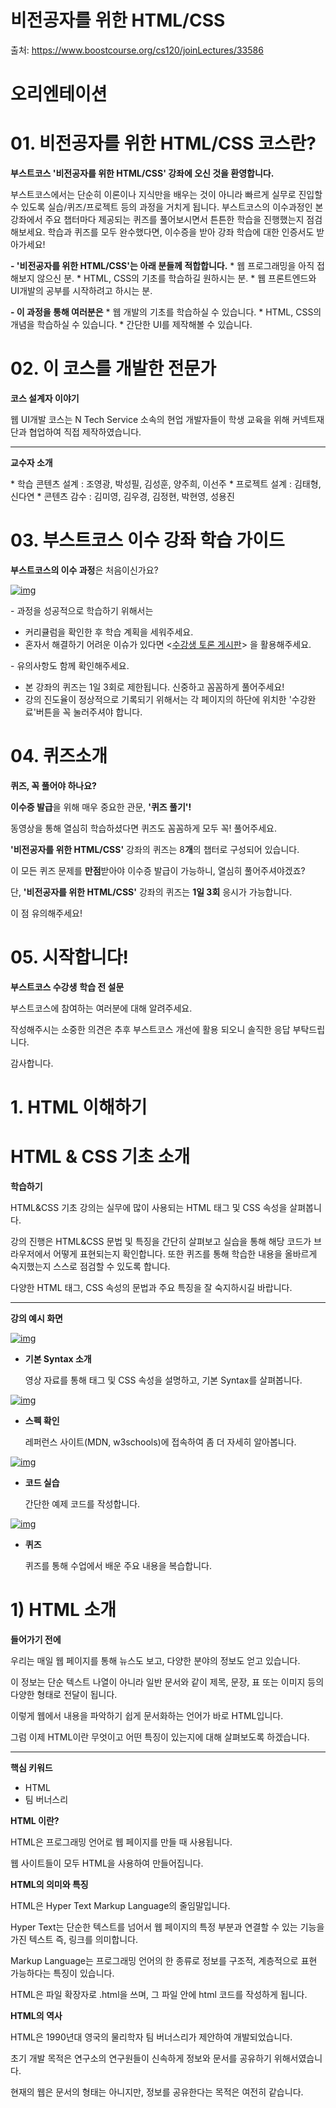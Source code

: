 # 비전공자를 위한 HTML/CSS

출처: https://www.boostcourse.org/cs120/joinLectures/33586



# 오리엔테이션

# 01. 비전공자를 위한 HTML/CSS 코스란?

**부스트코스 '비전공자를 위한 HTML/CSS' 강좌에 오신 것을 환영합니다.**

부스트코스에서는 단순히 이론이나 지식만을 배우는 것이 아니라 빠르게 실무로 진입할 수 있도록 실습/퀴즈/프로젝트 등의 과정을 거치게 됩니다. 부스트코스의 이수과정인 본 강좌에서 주요 챕터마다 제공되는 퀴즈를 풀어보시면서 튼튼한 학습을 진행했는지 점검해보세요. 학습과 퀴즈를 모두 완수했다면, 이수증을 받아 강좌 학습에 대한 인증서도 받아가세요!

**- '비전공자를 위한 HTML/CSS'는 아래 분들께 적합합니다.**
 \* 웹 프로그래밍을 아직 접해보지 않으신 분.
 \* HTML, CSS의 기초를 학습하길 원하시는 분.
 \* 웹 프론트엔드와 UI개발의 공부를 시작하려고 하시는 분.

**- 이 과정을 통해 여러분은**
 \* 웹 개발의 기초를 학습하실 수 있습니다.
 \* HTML, CSS의 개념을 학습하실 수 있습니다.
 \* 간단한 UI를 제작해볼 수 있습니다.



# 02. 이 코스를 개발한 전문가

**코스 설계자 이야기**


웹 UI개발 코스는 N Tech Service 소속의 현업 개발자들이 학생 교육을 위해 커넥트재단과 협업하여 직접 제작하였습니다.



------



**교수자 소개**

 \* 학습 콘텐츠 설계 : 조영광, 박성필, 김성훈, 양주희, 이선주
 \* 프로젝트 설계 : 김태형, 신다연
 \* 콘텐츠 감수 : 김미영, 김우경, 김정현, 박현영, 성용진



# 03. 부스트코스 이수 강좌 학습 가이드

**부스트코스의 이수 과정**은 처음이신가요?

[![img](https://cphinf.pstatic.net/mooc/20191219_81/15767385940763Do8i_PNG/_.png?type=w760)](https://www.boostcourse.org/cs120/lecture/92959/?isDesc=false#)

\- 과정을 성공적으로 학습하기 위해서는

- 커리큘럼을 확인한 후 학습 계획을 세워주세요.
- 혼자서 해결하기 어려운 이슈가 있다면 <[수강생 토론 게시판](https://www.edwith.org/boostcourse-web/forums/15619)> 을 활용해주세요.

 

\- 유의사항도 함께 확인해주세요.

- 본 강좌의 퀴즈는 1일 3회로 제한됩니다. 신중하고 꼼꼼하게 풀어주세요!
- 강의 진도율이 정상적으로 기록되기 위해서는 각 페이지의 하단에 위치한 '수강완료'버튼을 꼭 눌러주셔야 합니다.



# 04. 퀴즈소개

**퀴즈, 꼭 풀어야 하나요?**

 

**이수증 발급**을 위해 매우 중요한 관문, **'퀴즈 풀기'!**

동영상을 통해 열심히 학습하셨다면 퀴즈도 꼼꼼하게 모두 꼭! 풀어주세요.

 

 **'비전공자를 위한 HTML/CSS'** 강좌의 퀴즈는 8**개**의 챕터로 구성되어 있습니다.

이 모든 퀴즈 문제를 **만점**받아야 이수증 발급이 가능하니, 열심히 풀어주셔야겠죠?

단,  **'비전공자를 위한 HTML/CSS'** 강좌의 퀴즈는 **1일 3회** 응시가 가능합니다.

이 점 유의해주세요!



# 05. 시작합니다!

**부스트코스 수강생** **학습 전 설문**

 

부스트코스에 참여하는 여러분에 대해 알려주세요.

작성해주시는 소중한 의견은 추후 부스트코스 개선에 활용 되오니 솔직한 응답 부탁드립니다.

 

감사합니다.



# 1. HTML 이해하기

# HTML & CSS 기초 소개

**학습하기**

 

HTML&CSS 기초 강의는 실무에 많이 사용되는 HTML 태그 및 CSS 속성을 살펴봅니다.

강의 진행은 HTML&CSS 문법 및 특징을 간단히 살펴보고
실습을 통해 해당 코드가 브라우저에서 어떻게 표현되는지 확인합니다.
또한 퀴즈를 통해 학습한 내용을 올바르게 숙지했는지 스스로 점검할 수 있도록 합니다.

다양한 HTML 태그, CSS 속성의 문법과 주요 특징을 잘 숙지하시길 바랍니다.



------

 

**강의 예시 화면**

[![img](https://cphinf.pstatic.net/mooc/20181113_135/1542094284011eVBno_PNG/basic1.png?type=w760)](https://www.boostcourse.org/cs120/lecture/92868#)

- **기본 Syntax 소개**

  영상 자료를 통해 태그 및 CSS 속성을 설명하고, 기본 Syntax를 살펴봅니다.

[![img](https://cphinf.pstatic.net/mooc/20181113_116/1542094297173Gdpwq_PNG/basic2.png?type=w760)](https://www.boostcourse.org/cs120/lecture/92868#)

- **스펙 확인**

  레퍼런스 사이트(MDN, w3schools)에 접속하여 좀 더 자세히 알아봅니다.

[![img](https://cphinf.pstatic.net/mooc/20181113_55/1542094304587atMmf_PNG/basic3.png?type=w760)](https://www.boostcourse.org/cs120/lecture/92868#)

- **코드 실습**

  간단한 예제 코드를 작성합니다.

[![img](https://cphinf.pstatic.net/mooc/20181113_126/154209431114366dbL_PNG/basic4.png?type=w760)](https://www.boostcourse.org/cs120/lecture/92868#)

- **퀴즈**

  퀴즈를 통해 수업에서 배운 주요 내용을 복습합니다.



# 1) HTML 소개

**들어가기 전에**

우리는 매일 웹 페이지를 통해 뉴스도 보고, 다양한 분야의 정보도 얻고 있습니다.

이 정보는 단순 텍스트 나열이 아니라 일반 문서와 같이 제목, 문장, 표 또는 이미지 등의 다양한 형태로 전달이 됩니다. 

이렇게 웹에서 내용을 파악하기 쉽게 문서화하는 언어가 바로 HTML입니다.

그럼 이제 HTML이란 무엇이고 어떤 특징이 있는지에 대해 살펴보도록 하겠습니다.

 

------

 

**핵심 키워드**

- HTML 
- 팀 버너스리

 



**HTML 이란?**

HTML은 프로그래밍 언어로 웹 페이지를 만들 때 사용됩니다.

웹 사이트들이 모두 HTML을 사용하여 만들어집니다.

 

**HTML의 의미와 특징**

HTML은 Hyper Text Markup Language의 줄임말입니다.

Hyper Text는 단순한 텍스트를 넘어서 웹 페이지의 특정 부분과 연결할 수 있는 기능을 가진 텍스트 즉, 링크를 의미합니다.

Markup Language는 프로그래밍 언어의 한 종류로 정보를 구조적, 계층적으로 표현 가능하다는 특징이 있습니다.

HTML은 파일 확장자로 .html을 쓰며, 그 파일 안에 html 코드를 작성하게 됩니다.

 

**HTML의 역사**

HTML은 1990년대 영국의 물리학자 팀 버너스리가 제안하여 개발되었습니다.

초기 개발 목적은 연구소의 연구원들이 신속하게 정보와 문서를 공유하기 위해서였습니다.

현재의 웹은 문서의 형태는 아니지만, 정보를 공유한다는 목적은 여전히 같습니다.

 

